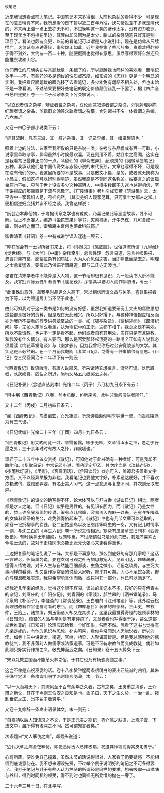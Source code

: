     谈笔记 

   近来我很想看点前人笔记。中国笔记本来多得很，从前也杂乱的看得不少，可是现在的意思稍有不同。我所想看的目下暂以近三百年为准，换句话说差不多就是清代的，本来再上溯一点上去亦无不可，不过晚明这一类的著作太多，没有资力收罗，至于现代也不包括在里边，其理由却又因为是太少，新式的杂感随笔只好算是别一项目了。看法也颇有变更，以前的看笔记可以谓是从小说引申，现在是仿佛从尺牍推广，这句话有点说得怪，事实却正如此。近年我搜集了些尺牍书，贵重难得的终于得不到外，大约有一百二十种，随便翻阅也觉得有意思，虽然写得顶好自然还只能推东坡和山谷。

   他们两位的尺牍实在与其题跋是一条根子的，所以题跋我也同样的喜欢看，而笔记多半——不，有些好的多是题跋的性质或态度，如东坡的《志林》更是一个明显的实例。我把看尺牍题跋的眼光移了去看笔记，多少难免有龃龉不相入处，但也未始不是一种看法，不过结果要把好些笔记的既定价值颠倒错乱一下罢了，据《四库全书总目提要》卷一一七子部杂家类下分类解说云：

   “以立说者谓之杂学，辨证者谓之杂考，议论而兼叙述者谓之杂说，旁究物理胪陈纤琐者谓之杂品，类辑旧文涂兼众轨者谓之杂纂，合刻诸书不名一体者谓之杂编，凡六类。”

   又卷一四〇子部小说类下云：

   “迹其流别，凡有三派，其一叙述杂事，其一记录异闻，其一缀辑琐语也。”

   照着上边的分法，杂家里我所取的只是杂说一类，杂考与杂品偶或有百一可取，小说家里单取杂事，异闻虽然小时候最欢喜，现在则用不着，姑且束之高阁。这实在是我看笔记最非正宗的一点。蒲留仙的《聊斋志异》，纪晓岚的《阅微草堂笔记》五种，我承认他们是中国传奇文与志怪小说的末代贤孙，文章也写得不坏，可是现在没有他们的分。我这里所要的不是故事，只是散文小篇，是的，或者就无妨称为小品文，假如这样可以辨别得清楚，虽然我原是不赞同这名称的。姑妄言之的谈狐鬼原也不妨，只苦于世上没有多少这种高明人，中间多数即不入迷也总得相信，至于讲报应的那简直是下流与恶趣了。《广陵诗事》卷九引成安若《皖游集》云，太平寺中一豕现妇人足，弓样宛然，（其实是妇人现豕足耳，只可惜士女都未之知。）便相信逆妇变猪并非不经之谈。我曾这样说：

   “阮芸台本非俗物，于考据词章之学也有成就，乃喜记录此等恶滥故事，殊不可解。世上不乏妄人，编造《坐花志果》等书，灾梨祸枣，汗牛充栋，几可自成一库，则亦听之而已，雷塘庵主奈何也落此科臼耶。”

   张香涛著《轩语》卷一中有戒讲学误入迷途一项云：

   “昨在省会有一士以所著书来上，将《阴骘文》《感应篇》，世俗道流所谓《九皇经》《觉世经》，与《大学》《中庸》杂糅牵引，忽言性理，忽言易道，忽言神灵果报，忽言丹鼎符箓，鄙俚拉杂有如病狂，大为人心风俗之害，当即痛诋而麾去之。明理之士急宜猛省，要知此乃俗语所谓魔道，即与二氏亦无涉也。”

   张君在清末学者中不能算是大人物，这一节话却很有见识，为一般读书人所不能及。我曾批评陈云伯所著善书《莲花筏》，深惜其以聪明人而作鄙陋语，有云：

   “此事殊出意外，盖我平时品评文人高下，常以相信所谓文昌与关圣，喜谈果报者为下等，以为颐道居士当不至于此也。”

   由此可知我对于这一类书是如何的没有好感，虽然我知道要研究士大夫的腐败思想这些都是极好的资料，但是现在无此雅兴，所以只好撂下。与这种神怪报应相反而亦为我所不要看的有专讲典章掌故的一类，如《啸亭杂录》，《清秘述闻》，《郎潜纪闻》等，无论人家怎么看重，认为笔记中的正宗，这都不相干，我总之是不喜欢，所以不敢请教，也并不一定是看不起，他们或者自有其用处，实在只是有点隔教，和我没有什么情分。有人要问，那么是否爱那轻松漂亮的一路呢？正如有人说我必须爱读《梅花草堂笔谈》与《幽梦影》，因为我曾经称扬过公安竟陵派的文学。其实这是未必然的。在一个月前我翻阅《复堂日记》，觉得有一件事情很有意思。《日记》卷三癸酉同治十二年项下有一则云：

   “《西青散记》致语幽清，有唐人说部风，所采诸诗玄想微言，潇然可诵。以示眉叔，欢跃叹赏，固性之所近，施均父略五六纸掷去之矣。”

   《日记补录》（念劬庐丛刻本）光绪二年（丙子）八月初九日条下有云：

   “舆中展《西青散记》八卷，如木瓜酿，如新来禽，此味非舌阁硬饼者所知。”

   又十二年（丙戌）二月初四日条云：

   “阅《西青散记》，笔墨幽玄，心光凄澹，所录诗篇颇似明季钟谭一流，而视竟陵派为有生气也。”

   《日记续编》光绪二十三年（丁酉）四月十九日条云：

   “《西青散记》附文略阅竟一过，嚼雪餐霞，味于无味，文章得山水之神，遇之于行墨之外，三十余年时时有故人之怀，非痂嗜也。”

   谭君于二十五年中四次赏扬《散记》，可知他对于此书确有一种嗜好，可是我却不敢附和。《复堂日记》中常记读小说，看他评定甲乙，其次序当是《琐蛣杂记》，《夜雨秋灯录》，《里乘》，《客窗闲话》，《伊园谈异》似亦可入，盖谭君多着重文字方面，又不以怪异果报为非也。我看笔记也要他文字好，朴素通达便好，并不喜欢浓艳波俏，或顾影弄姿，有名士美人习气，这一点意思与复堂不同，其次则无取志异。

   《西青散记》的诗文的确写得不坏，论大体可以与舒白香《游山日记》相比，两者都是才人之笔，但《日记》似乎是男性的，有见识有胆力，而《散记》乃是女性的，拉上许多贺双卿的传说，很有点儿粘缠，容易流入肉麻一路去，还有许多降乩的女仙和显圣的关公，难免雅得俗起来了。《散记》中也有几节文章可以选取的，如卷一记折柳亭的饮饯，卷二记姑恶鸟以及记络纬等鸣虫的一条，又有记儿时情事一则，与沈三白的《浮生六记》卷一所说文情相近。寒斋有瓜渚草堂旧刊本《西青散记》，有时候拿出来翻阅，也颇珍重，不过感情就只是如此而已，我是不喜欢古今名士派的，故对于史梧冈未必能比张元长张心来更看得重也。

   上边把各家的笔记乱说了一阵，大都是不满意的，那么到底好的有那几家呢？这话一言难尽，但简单的说，要在文词可观之外再加思想宽大，见识明达，趣味渊雅，懂得人情物理，对于人生与自然能巨细都谈，虫鱼之微小，谣俗之琐屑，与生死大事同样的看待，却又当作家常话的说给大家听，庶乎其可矣。人心不足蛇吞象，野心与理想都难实现，我只希望能具体而微，或只得其一部分，也已可以满足了。

   据我近几年来的经验，觉得这个很不容易，读过的笔记本不多，较好的只有傅青主的杂记，刘继庄的《广阳杂记》，刘青园的《常谈》，郝兰皋的《晒书堂笔录》，马平泉的《朴丽子》，李登斋的《常谈丛录》，王白岩的《江州笔谈》等，此外赵云松俞理初的著作里也有可看的东西，而《四库总目》著录的顾亭林，王山史，宋牧仲，王贻上，陆扶照，刘玉衡诸人却又在其次了。这里我最觉得奇怪的是顾亭林的《日知录》，顾君的人品与学问是有定评的了，文章我看也写得很干净，那么这部举世推尊的《日知录》论理应该给我一个好印象，然而不然。我看了这书也觉得有几条是好的，有他的见识与思想，朴实可喜，看似寻常而别人无能说者，所以为佳，如卷十三中讲馆舍，街道，官树，桥梁，人聚诸篇皆是。但是我总感到他的儒教徒气，我不非薄别人做儒家或法家道家，可是不可有宗教气而变成教徒，倘若如此则只好实行作揖主义，敬鬼神而远之矣。《日知录》卷十五火葬条下云：

   “宋以礼教立国而不能革火葬之俗，于其亡也乃有杨琏真伽之事。”

   这岂不像是庙祝巫婆的话。卷十八李贽钟惺两条很明白的表出正统派的凶相，其朱子晚年定论一条攻击阳明学派则较为隐藏，末一节云：

   “以一人而易天下，其流风至于百有余年之久者，古有之矣，王夷甫之清谈，王介甫之新说，其在于今则王伯安之良知是也。孟子曰，天下之生久矣，一治一乱。拨乱世反之正，岂不在于后贤乎。”

   又卷十九修辞一条攻击语录体文，末一则云：

   “自嘉靖以后人知语录之不文，于是王元美之劄记，范介儒之肤语，上规子雲，下法文中，虽所得有浅深之不同，然可谓知言者矣。”

   次条题曰“文人摹仿之病”，却劈头说道：

   “近代文章之病全在摹仿，即使逼肖古人已非极诣，况遗其神理而得其皮毛者乎。”

   心有所蔽，便难免自己撞着，虽然末节的话说得很对，人家看了仍要疑惑，不能相信到底诚意何在。我不想来谤毁先贤，不过举个例子说明好的笔记之不可多得罢了。我对于笔记与对于有些人认为神圣的所谓经是同样的要求，想去吸取一点滋味与养料，得到时同样的领受，得不到时也同样无所爱惜的抛在一旁了。

   二十六年三月十日，在北平写。

